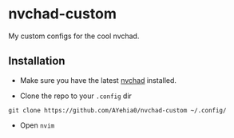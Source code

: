 # nvchad-custom
My custom configs for the cool nvchad.

## Installation
- Make sure you have the latest [nvchad](https://nvchad.com/) installed.

- Clone the repo to your `.config` dir
```
git clone https://github.com/AYehia0/nvchad-custom ~/.config/
```
- Open `nvim`
